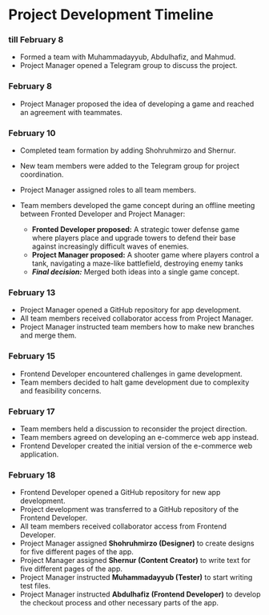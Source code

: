 # Project Development Timeline

### till February 8
- Formed a team with Muhammadayyub, Abdulhafiz, and Mahmud.
- Project Manager opened a Telegram group to discuss the project.

### February 8
- Project Manager proposed the idea of developing a game and reached an agreement with teammates.
  
### February 10 
- Completed team formation by adding Shohruhmirzo and Shernur.
- New team members were added to the Telegram group for project coordination.
- Project Manager assigned roles to all team members.
- Team members developed the game concept during an offline meeting between Fronted Developer and Project Manager:
  
  - **Fronted Developer proposed:** A strategic tower defense game where players place and upgrade towers to defend their base against increasingly difficult waves of enemies.
  - **Project Manager proposed:** A shooter game where players control a tank, navigating a maze-like battlefield, destroying enemy tanks
  - ***Final decision:*** Merged both ideas into a single game concept.

### February 13
- Project Manager opened a GitHub repository for app development.
- All team members received collaborator access from Project Manager.
- Project Manager instructed team members how to make new branches and merge them.

### February 15
- Frontend Developer encountered challenges in game development.
- Team members decided to halt game development due to complexity and feasibility concerns.

### February 17
- Team members held a discussion to reconsider the project direction.
- Team members agreed on developing an e-commerce web app instead.
- Frontend Developer created the initial version of the e-commerce web application.

### February 18
- Frontend Developer opened a GitHub repository for new app development.
- Project development was transferred to a GitHub repository of the Frontend Developer.
- All team members received collaborator access from Frontend Developer.
- Project Manager assigned **Shohruhmirzo (Designer)** to create designs for five different pages of the app.
- Project Manager assigned **Shernur (Content Creator)** to write text for five different pages of the app.
- Project Manager instructed **Muhammadayyub (Tester)** to start writing test files.
- Project Manager instructed **Abdulhafiz (Frontend Developer)** to develop the checkout process and other necessary parts of the app.
